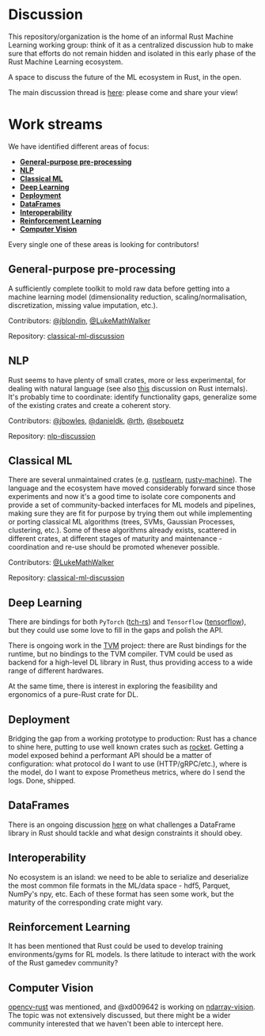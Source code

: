 # Discussion
This repository/organization is the home of an informal Rust Machine Learning working group: think of it as a centralized discussion hub to make sure that efforts do not remain hidden and isolated in this early phase of the Rust Machine Learning ecosystem.

A space to discuss the future of the ML ecosystem in Rust, in the open.

The main discussion thread is [here](https://github.com/rust-ml/discussion/issues/1): please come and share your view!

# Work streams

We have identified different areas of focus:

- [**General-purpose pre-processing**](#general-purpose-pre-processing)
- [**NLP**](#nlp)
- [**Classical ML**](#classical-ml)
- [**Deep Learning**](#deep-learning)
- [**Deployment**](#deployment)
- [**DataFrames**](#dataframes)
- [**Interoperability**](#interoperability)
- [**Reinforcement Learning**](#reinforcement-learning)
- [**Computer Vision**](#computer-vision)

Every single one of these areas is looking for contributors!


## General-purpose pre-processing

A sufficiently complete toolkit to mold raw data before getting into a machine learning model (dimensionality reduction, scaling/normalisation, discretization, missing value imputation, etc.).

Contributors: [@jblondin](https://github.com/jblondin), [@LukeMathWalker](https://github.com/LukeMathWalker)

Repository: [classical-ml-discussion](https://github.com/rust-ml/classical-ml-discussion)

## NLP

Rust seems to have plenty of small crates, more or less experimental, for dealing with natural language (see also [this](https://users.rust-lang.org/t/interest-for-nlp-in-rust/15331) discussion on Rust internals). It's probably time to coordinate: identify functionality gaps, generalize some of the existing crates and create a coherent story.

Contributors: [@jbowles](https://github.com/jbowles), [@danieldk](https://github.com/danieldk), [@rth](https://github.com/rth), [@sebpuetz](https://github.com/sebpuetz)

Repository: [nlp-discussion](https://github.com/rust-ml/nlp-discussion)

## Classical ML

There are several unmaintained crates (e.g. [rustlearn](https://github.com/maciejkula/rustlearn), [rusty-machine](https://github.com/AtheMathmo/rusty-machine)). The language and the ecosystem have moved considerably forward since those experiments and now it's a good time to isolate core components and provide a set of community-backed interfaces for ML models and pipelines, making sure they are fit for purpose by trying them out while implementing or porting classical ML algorithms (trees, SVMs, Gaussian Processes, clustering, etc.). Some of these algorithms already exists, scattered in different crates, at different stages of maturity and maintenance - coordination and re-use should be promoted whenever possible.

Contributors: [@LukeMathWalker](https://github.com/LukeMathWalker)

Repository: [classical-ml-discussion](https://github.com/rust-ml/classical-ml-discussion)

## Deep Learning

There are bindings for both `PyTorch` ([tch-rs](https://github.com/LaurentMazare/tch-rs)) and `Tensorflow` ([tensorflow](https://github.com/tensorflow/rust)), but they could use some love to fill in the gaps and polish the API.

There is ongoing work in the [TVM](https://tvm.ai/) project: there are Rust bindings for the runtime, but no bindings to the TVM compiler. TVM could be used as backend for a high-level DL library in Rust, thus providing access to a wide range of different hardwares.

At the same time, there is interest in exploring the feasibility and ergonomics of a pure-Rust crate for DL.

## Deployment

Bridging the gap from a working prototype to production: Rust has a chance to shine here, putting to use well known crates such as [rocket](https://rocket.rs/). Getting a model exposed behind a performant API should be a matter of configuration: what protocol do I want to use (HTTP/gRPC/etc.), where is the model, do I want to expose Prometheus metrics, where do I send the logs. Done, shipped.

## DataFrames

There is an ongoing discussion [here](https://github.com/rust-dataframe/discussion/issues) on what challenges a DataFrame library in Rust should tackle and what design constraints it should obey.

## Interoperability

No ecosystem is an island: we need to be able to serialize and deserialize the most common file formats in the ML/data space - hdf5, Parquet, NumPy's npy, etc.
Each of these format has seen some work, but the maturity of the corresponding crate might vary.

## Reinforcement Learning

It has been mentioned that Rust could be used to develop training environments/gyms for RL models. Is there latitude to interact with the work of the Rust gamedev community?

## Computer Vision

[opencv-rust](https://github.com/twistedfall/opencv-rust) was mentioned, and @xd009642 is working on [ndarray-vision](https://github.com/xd009642/ndarray-vision). The topic was not extensively discussed, but there might be a wider community interested that we haven't been able to intercept here.

